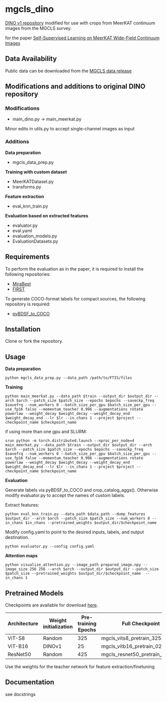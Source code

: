 # mgcls_dino

[DINO v1 repository](https://github.com/facebookresearch/dino) modified for use with crops from MeerKAT continuum images from the MGCLS survey.

for the paper [Self-Supervised Learning on MeerKAT Wide-Field Continuum Images]()

## Data Availability

Public data can be downloaded from the [MGCLS data release](https://archive-gw-1.kat.ac.za/public/repository/10.48479/7epd-w356/index.html)

## Modifications and additions to original DINO repository

### Modifications 

- main_dino.py -> main_meerkat.py

Minor edits in utils.py to accept single-channel images as input

### Additions

**Data preparation**
- mgcls_data_prep.py

**Training with custom dataset**
- MeerKATDataset.py
- transforms.py

**Feature extraction**
- eval_knn_train.py

**Evaluation based on extracted features**
- evaluator.py
- eval.yaml
- evaluation_models.py
- EvaluationDatasets.py

## Requirements

To perform the evaluation as in the paper, it is required to install the following repositories:
- [MiraBest](https://github.com/inigoval/fixmatch)
- [FIRST](https://github.com/floriangriese/RadioGalaxyDataset)

To generate COCO-format labels for compact sources, the following repository is required:
- [pyBDSF_to_COCO](https://github.com/elastufka/pyBDSF_to_COCO)

## Installation

Clone or fork the repository.

## Usage

**Data preparation**

```
python mgcls_data_prep.py --data_path /path/to/FTIS/files
```

**Training**

```
python main_meerkat.py --data_path $train --output_dir $output_dir --arch $arch --patch_size $patch_size --epochs $epochs --saveckp_freq $savefrq --num_workers 0 --batch_size_per_gpu $batch_size_per_gpu --use_fp16 false --momentum_teacher 0.996 --augmentations rotate powerlaw --weight_decay $weight_decay --weight_decay_end $weight_decay_end --lr $lr --in_chans 1 --project $project --checkpoint_name $checkpoint_name
```

if using more than one gpu and SLURM:

```
srun python -m torch.distributed.launch --nproc_per_node=4 main_meerkat.py --data_path $train --output_dir $output_dir --arch $arch --patch_size $patch_size --epochs $epochs --saveckp_freq $savefrq --num_workers 0 --batch_size_per_gpu $batch_size_per_gpu --use_fp16 false --momentum_teacher 0.996 --augmentations rotate powerlaw --weight_decay $weight_decay --weight_decay_end $weight_decay_end --lr $lr --in_chans 1 --project $project --checkpoint_name $checkpoint_name
```

**Evaluation**

Generate labels via pyBDSF_to_COCO and crop_catalog_aggs(). Otherwise modify evaluator.py to accept the names of custom labels.

Extract features:

```
python eval_knn_train.py --data_path $data_path --dump_features $output_dir --arch $arch --patch_size $patch_size --num_workers 0 --in_chans $in_chans --pretrained_weights $output_dir/$checkpoint_name 
```

Modify config.yaml to point to the desired inputs, labels, and output destination.

```
python evaluator.py --config config.yaml
```

**Attention maps**
```
python visualize_attention.py --image_path prepared_image.npy --image_size 256 256 --arch $arch --output_dir $output_dir --patch_size $patch_size --pretrained_weights $output_dir/$checkpoint_name  --in_chans 1
```


## Pretrained Models

Checkpoints are available for download [here](https://doi.org/10.5281/zenodo.12771941).

| Architecture    | Weight initialization | Pre-training Epochs | Full Checkpoint | Teacher Checkpoint |
| -------- | ------- | -------- | ------- | ------- |
| ViT-S8  | Random | 325 | mgcls_vits8_pretrain_325.pth | mgcls_vits8_pretrain_325_teacher.pth |
| ViT-B16 | DINOv1 | 25 | mgcls_vitb16_pretrain_025.pth | mgcls_vitb16_pretrain_025_teacher.pth |
| ResNet50 | Random | 425 | mgcls_resnet50_pretrain_425.pth | mgcls_resnet50_pretrain_425_teacher.pth |

Use the weights for the teacher network for feature extraction/finetuning

## Documentation

see docstrings


